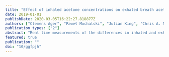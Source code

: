 ```yaml
---
title: "Effect of inhaled acetone concentrations on exhaled breath acetone concentrations at rest and during exercise"
date: 2019-01-01
publishDate: 2020-03-05T16:22:27.818877Z
authors: ["Clemens Ager", "Paweł Mochalski", "Julian King", "Chris A. Mayhew", "Karl Unterkofler"]
publication_types: ["2"]
abstract: "Real time measurements of the differences in inhaled and exhaled normal and fully deuterated acetone concentration levels at rest and during exercise have been conducted using proton transfer reaction mass spectrometry. A novel approach to differentiate continuously the inhaled and exhaled breath acetone concentration signals is used. This leads to unprecedented fine grained data of inhaled and exhaled concentrations. The experimental results obtained are compared with those predicted using a simple three compartment model that theoretically describes the influence of inhaled concentrations on exhaled breath concentrations for volatile organic compounds with high blood:air partition coefficients, and hence appropriate for acetone. Good agreement between predicted and observed concentrations is obtained. Our results highlight that the influence of the upper airways cannot be neglected for volatiles with high blood:air partition coefficients."
featured: true
publication: ""
doi: "10/ggfpjh"
---
```


